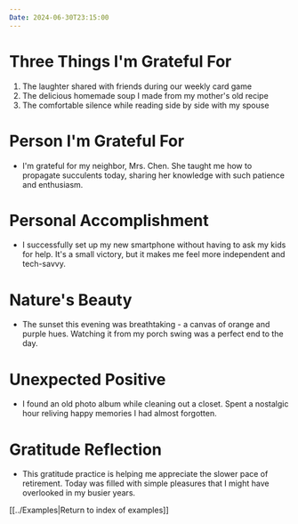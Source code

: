 ```yaml
---
Date: 2024-06-30T23:15:00
---
```


# Three Things I'm Grateful For

1. The laughter shared with friends during our weekly card game
2. The delicious homemade soup I made from my mother's old recipe
3. The comfortable silence while reading side by side with my spouse

# Person I'm Grateful For

- I'm grateful for my neighbor, Mrs. Chen. She taught me how to propagate succulents today, sharing her knowledge with such patience and enthusiasm.

# Personal Accomplishment

- I successfully set up my new smartphone without having to ask my kids for help. It's a small victory, but it makes me feel more independent and tech-savvy.

# Nature's Beauty

- The sunset this evening was breathtaking - a canvas of orange and purple hues. Watching it from my porch swing was a perfect end to the day.

# Unexpected Positive

- I found an old photo album while cleaning out a closet. Spent a nostalgic hour reliving happy memories I had almost forgotten.

# Gratitude Reflection

- This gratitude practice is helping me appreciate the slower pace of retirement. Today was filled with simple pleasures that I might have overlooked in my busier years.

[[../Examples|Return to index of examples]]